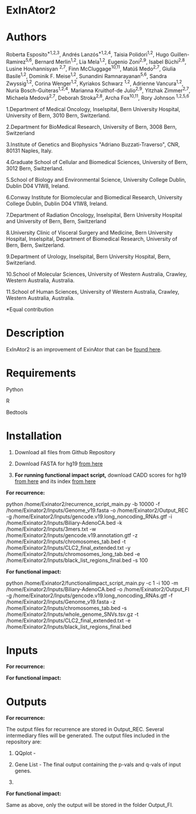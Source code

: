 # ExInAtor2

# Authors

Roberta Esposito<sup>\*1,2,3</sup>, Andrés Lanzós<sup>\*1,2,4</sup>, Taisia Polidori<sup>1,2</sup>, Hugo Guillen-Ramirez<sup>5,6</sup>,
Bernard Merlin<sup>1,2</sup>, Lia Mela<sup>1,2</sup>, Eugenio Zoni<sup>2,9</sup>, Isabel Büchi<sup>2,8</sup>, Lusine Hovhannisyan
<sup>2,7</sup>, Finn McCluggage<sup>10,11</sup>, Matúš Medo<sup>2,7</sup>, Giulia Basile<sup>1,2</sup>, Dominik F. Meise<sup>1,2</sup>,
Sunandini Ramnarayanan<sup>5,6</sup>, Sandra Zwyssig<sup>1,2</sup>, Corina Wenger<sup>1,2</sup>, Kyriakos Schwarz
<sup>1,2</sup>, Adrienne Vancura<sup>1,2</sup>, Nuria Bosch-Guiteras<sup>1,2,4</sup>, Marianna Kruithof-de Julio<sup>2,9</sup>, Yitzhak
Zimmer<sup>2,7</sup>, Michaela Medová<sup>2,7</sup>, Deborah Stroka<sup>2,8</sup>, Archa Fox<sup>10,11</sup>, Rory Johnson
<sup>1,2,5,6</sup>

1.Department of Medical Oncology, Inselspital, Bern University Hospital, University of Bern, 3010 Bern, Switzerland.

2.Department for BioMedical Research, University of Bern, 3008 Bern, Switzerland

3.Institute of Genetics and Biophysics "Adriano Buzzati-Traverso", CNR, 80131 Naples, Italy.

4.Graduate School of Cellular and Biomedical Sciences, University of Bern, 3012 Bern, Switzerland.

5.School of Biology and Environmental Science, University College Dublin, Dublin D04 V1W8, Ireland.

6.Conway Institute for Biomolecular and Biomedical Research, University College Dublin, Dublin D04 V1W8,
Ireland.

7.Department of Radiation Oncology, Inselspital, Bern University Hospital and University of Bern, Bern, Switzerland

8.University Clinic of Visceral Surgery and Medicine, Bern University Hospital, Inselspital, Department of Biomedical Research, University of Bern, Bern, Switzerland.

9.Department of Urology, Inselspital, Bern University Hospital, Bern, Switzerland.

10.School of Molecular Sciences, University of Western Australia, Crawley, Western Australia, Australia.

11.School of Human Sciences, University of Western Australia, Crawley, Western Australia, Australia.

\*Equal contribution

# Description 

ExInAtor2 is an improvement of ExinAtor that can be [found here](https://github.com/alanzos/ExInAtor). 

# Requirements 

Python 

R

Bedtools 

# Installation 

1. Download all files from Github Repository 

2. Download FASTA for hg19 [from here](https://www.dropbox.com/s/a6vthezotm6iaih/Genome_v19.fasta.gz?dl=0)

3. <b> For running functional impact script,</b> download CADD scores for hg19 [from here](https://krishna.gs.washington.edu/download/CADD/v1.6/GRCh38/whole_genome_SNVs.tsv.gz) and its index [from here](https://krishna.gs.washington.edu/download/CADD/v1.6/GRCh38/whole_genome_SNVs.tsv.gz.tbi) 

<b> For recurrence: </b>

python /home/Exinator2/recurrence_script_main.py -b 10000 -f /home/Exinator2/Inputs/Genome_v19.fasta -o /home/Exinator2/Output_REC -g /home/Exinator2/Inputs/gencode.v19.long_noncoding_RNAs.gtf -i /home/Exinator2/Inputs/Biliary-AdenoCA.bed -k /home/Exinator2/Inputs/3mers.txt -w /home/Exinator2/Inputs/gencode.v19.annotation.gtf -z /home/Exinator2/Inputs/chromosomes_tab.bed -t /home/Exinator2/Inputs/CLC2_final_extended.txt -y /home/Exinator2/Inputs/chromosomes_long_tab.bed -e /home/Exinator2/Inputs/black_list_regions_final.bed -s 100

<b> For functional impact: </b>

python /home/Exinator2/functionalimpact_script_main.py -c 1 -i 100 -m /home/Exinator2/Inputs/Biliary-AdenoCA.bed -o /home/Exinator2/Output_FI -g /home/Exinator2/Inputs/gencode.v19.long_noncoding_RNAs.gtf -f /home/Exinator2/Inputs/Genome_v19.fasta -z /home/Exinator2/Inputs/chromosomes_tab.bed -s /home/Exinator2/Inputs/whole_genome_SNVs.tsv.gz -t /home/Exinator2/Inputs/CLC2_final_extended.txt -e /home/Exinator2/Inputs/black_list_regions_final.bed

# Inputs

<b> For recurrence: </b>



<b> For functional impact: </b>



# Outputs 

<b> For recurrence: </b>

The output files for recurrence are stored in Output_REC. Several intermediary files will be generated. The output files included in the repository are:

1. QQplot - 

2. Gene List - The final output containing the p-vals and q-vals of input genes. 

3. 

<b> For functional impact: </b>

Same as above, only the output will be stored in the folder Output_FI. 
